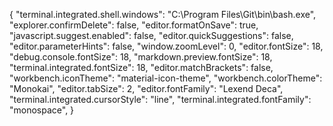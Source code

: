 {
"terminal.integrated.shell.windows": "C:\\Program Files\\Git\\bin\\bash.exe",
"explorer.confirmDelete": false,
"editor.formatOnSave": true,
"javascript.suggest.enabled": false,
"editor.quickSuggestions": false,
"editor.parameterHints": false,
"window.zoomLevel": 0,
"editor.fontSize": 18,
"debug.console.fontSize": 18,
"markdown.preview.fontSize": 18,
"terminal.integrated.fontSize": 18,
"editor.matchBrackets": false,
"workbench.iconTheme": "material-icon-theme",
"workbench.colorTheme": "Monokai",
"editor.tabSize": 2,
"editor.fontFamily": "Lexend Deca",
"terminal.integrated.cursorStyle": "line",
"terminal.integrated.fontFamily": "monospace",
}
